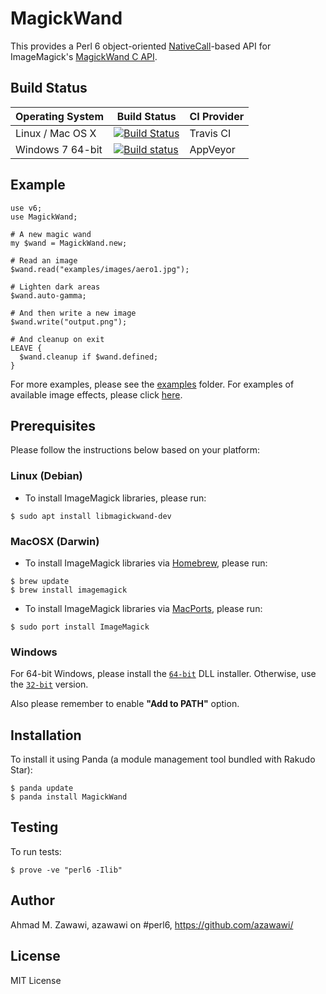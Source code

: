 # MagickWand

This provides a Perl 6 object-oriented [NativeCall](
http://doc.perl6.org/language/nativecall)-based API for ImageMagick's
[MagickWand C API](http://www.imagemagick.org/script/magick-wand.php).

## Build Status

| Operating System  |   Build Status  | CI Provider |
| ----------------- | --------------- | ----------- |
| Linux / Mac OS X  | [![Build Status](https://travis-ci.org/azawawi/perl6-magickwand.svg?branch=master)](https://travis-ci.org/azawawi/perl6-magickwand)  | Travis CI |
| Windows 7 64-bit  | [![Build status](https://ci.appveyor.com/api/projects/status/github/azawawi/perl6-magickwand?svg=true)](https://ci.appveyor.com/project/azawawi/perl6-magickwand/branch/master)  | AppVeyor |

## Example

```Perl6
use v6;
use MagickWand;

# A new magic wand
my $wand = MagickWand.new;

# Read an image
$wand.read("examples/images/aero1.jpg");

# Lighten dark areas
$wand.auto-gamma;

# And then write a new image
$wand.write("output.png");

# And cleanup on exit
LEAVE {
  $wand.cleanup if $wand.defined;
}
```

For more examples, please see the [examples](examples) folder.
For examples of available image effects, please click
[here](http://www.imagemagick.org/script/examples.php).

## Prerequisites

Please follow the instructions below based on your platform:

### Linux (Debian)

- To install ImageMagick libraries, please run:
```
$ sudo apt install libmagickwand-dev
```

### MacOSX (Darwin)

- To install ImageMagick libraries via [Homebrew](http://brew.sh/), please run:
```
$ brew update
$ brew install imagemagick
```

- To install ImageMagick libraries via [MacPorts](https://www.macports.org/),
please run:
```
$ sudo port install ImageMagick
```

### Windows

For 64-bit Windows, please install the [`64-bit`](
http://www.imagemagick.org/download/binaries/ImageMagick-7.0.4-3-Q8-x64-dll.exe)
DLL installer. Otherwise, use the [`32-bit`](
http://www.imagemagick.org/download/binaries/ImageMagick-7.0.4-3-Q8-x86-dll.exe)
version.

Also please remember to enable **"Add to PATH"** option.

## Installation

To install it using Panda (a module management tool bundled with Rakudo Star):

```
$ panda update
$ panda install MagickWand
```

## Testing

To run tests:

```
$ prove -ve "perl6 -Ilib"
```

## Author

Ahmad M. Zawawi, azawawi on #perl6, https://github.com/azawawi/

## License

MIT License
